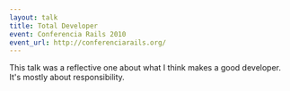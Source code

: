 ```yaml
---
layout: talk
title: Total Developer
event: Conferencia Rails 2010
event_url: http://conferenciarails.org/
---
```


This talk was a reflective one about what I think makes a good developer. It's mostly about responsibility.

<script async class="speakerdeck-embed" data-id="4f82cd9e0e58c000220060f0" data-ratio="1.33333333333333" src="//speakerdeck.com/assets/embed.js"></script>

